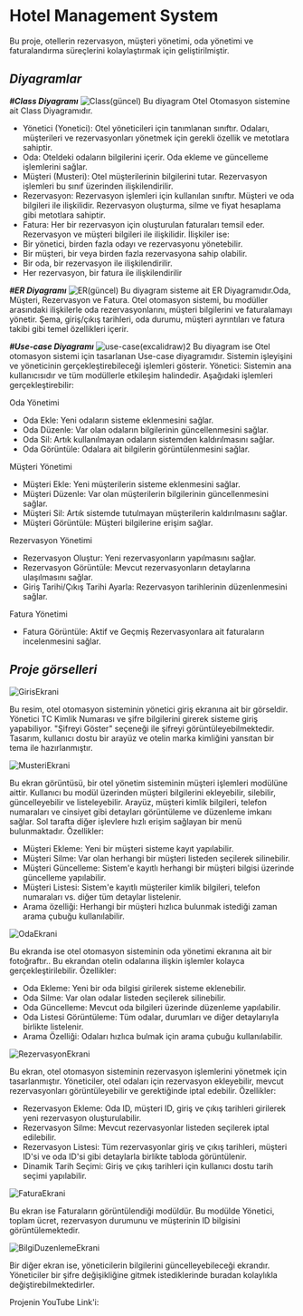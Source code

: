 # Hotel Management System
Bu proje, otellerin rezervasyon, müşteri yönetimi, oda yönetimi ve faturalandırma süreçlerini kolaylaştırmak için geliştirilmiştir.

## *Diyagramlar*

__*#Class Diyagramı*__
![Class(güncel)](https://github.com/user-attachments/assets/f01e1e7b-5d94-4fea-8b7d-e904b9b83670)
Bu diyagram Otel Otomasyon sistemine ait Class Diyagramıdır.
+ Yönetici (Yonetici): Otel yöneticileri için tanımlanan sınıftır. Odaları, müşterileri ve rezervasyonları yönetmek için gerekli özellik ve metotlara sahiptir.
+ Oda: Oteldeki odaların bilgilerini içerir. Oda ekleme ve güncelleme işlemlerini sağlar.
+ Müşteri (Musteri): Otel müşterilerinin bilgilerini tutar. Rezervasyon işlemleri bu sınıf üzerinden ilişkilendirilir.
+ Rezervasyon: Rezervasyon işlemleri için kullanılan sınıftır. Müşteri ve oda bilgileri ile ilişkilidir. Rezervasyon oluşturma, silme ve fiyat hesaplama gibi metotlara sahiptir.
+ Fatura: Her bir rezervasyon için oluşturulan faturaları temsil eder. Rezervasyon ve müşteri bilgileri ile ilişkilidir.
İlişkiler ise:
+ Bir yönetici, birden fazla odayı ve rezervasyonu yönetebilir.
+ Bir müşteri, bir veya birden fazla rezervasyona sahip olabilir.
+ Bir oda, bir rezervasyon ile ilişkilendirilir.
+ Her rezervasyon, bir fatura ile ilişkilendirilir



__*#ER Diyagramı*__
![ER(güncel)](https://github.com/user-attachments/assets/3057485a-5e05-4806-bba5-10d7225e7bae)
Bu diyagram sisteme ait ER Diyagramıdır.Oda, Müşteri, Rezervasyon ve Fatura. Otel otomasyon sistemi, bu modüller arasındaki ilişkilerle oda rezervasyonlarını, müşteri bilgilerini ve faturalamayı yönetir. Şema, giriş/çıkış tarihleri, oda durumu, müşteri ayrıntıları ve fatura takibi gibi temel özellikleri içerir.



__*#Use-case Diyagramı*__
![use-case(excalidraw)2](https://github.com/user-attachments/assets/075d2419-abd7-493c-b0d7-adc4b7970b08)
Bu diyagram ise Otel otomasyon sistemi için tasarlanan Use-case diyagramıdır. Sistemin işleyişini ve yöneticinin gerçekleştirebileceği işlemleri gösterir.
Yönetici:
Sistemin ana kullanıcısıdır ve tüm modüllerle etkileşim halindedir. Aşağıdaki işlemleri gerçekleştirebilir:

Oda Yönetimi
+ Oda Ekle: Yeni odaların sisteme eklenmesini sağlar.
+ Oda Düzenle: Var olan odaların bilgilerinin güncellenmesini sağlar.
+ Oda Sil: Artık kullanılmayan odaların sistemden kaldırılmasını sağlar.
+ Oda Görüntüle: Odalara ait bilgilerin görüntülenmesini sağlar.

 Müşteri Yönetimi
+ Müşteri Ekle: Yeni müşterilerin sisteme eklenmesini sağlar.
+ Müşteri Düzenle: Var olan müşterilerin bilgilerinin güncellenmesini sağlar.
+ Müşteri Sil: Artık sistemde tutulmayan müşterilerin kaldırılmasını sağlar.
+ Müşteri Görüntüle: Müşteri bilgilerine erişim sağlar.

 Rezervasyon Yönetimi
+ Rezervasyon Oluştur: Yeni rezervasyonların yapılmasını sağlar.
+ Rezervasyon Görüntüle: Mevcut rezervasyonların detaylarına ulaşılmasını sağlar.
+ Giriş Tarihi/Çıkış Tarihi Ayarla: Rezervasyon tarihlerinin düzenlenmesini sağlar.

Fatura Yönetimi
+ Fatura Görüntüle: Aktif ve Geçmiş Rezervasyonlara ait faturaların incelenmesini sağlar.



## *Proje görselleri*
![GirisEkrani](https://github.com/user-attachments/assets/a64de6db-9cfd-4eeb-b45e-57163455712f)

Bu resim, otel otomasyon sisteminin yönetici giriş ekranına ait bir görseldir. Yönetici TC Kimlik Numarası ve şifre bilgilerini girerek sisteme giriş yapabiliyor. "Şifreyi Göster" seçeneği ile şifreyi görüntüleyebilmektedir. Tasarım, kullanıcı dostu bir arayüz ve otelin marka kimliğini yansıtan bir tema ile hazırlanmıştır.


![MusteriEkrani](https://github.com/user-attachments/assets/186bd3bf-4ee1-4677-b6b0-1226004be2e7)

Bu ekran görüntüsü, bir otel yönetim sisteminin müşteri işlemleri modülüne aittir. Kullanıcı bu modül üzerinden müşteri bilgilerini ekleyebilir, silebilir, güncelleyebilir ve listeleyebilir. Arayüz, müşteri kimlik bilgileri, telefon numaraları ve cinsiyet gibi detayları görüntüleme ve düzenleme imkanı sağlar. Sol tarafta diğer işlevlere hızlı erişim sağlayan bir menü bulunmaktadır.
Özellikler:
+ Müşteri Ekleme: Yeni bir müşteri sisteme kayıt yapılabilir.
+ Müşteri Silme: Var olan herhangi bir müşteri listeden seçilerek silinebilir.
+ Müşteri Güncelleme: Sistem'e kayıtlı herhangi bir müşteri bilgisi üzerinde güncelleme yapılabilir.
+ Müşteri Listesi: Sistem'e kayıtlı müşteriler kimlik bilgileri, telefon numaraları vs. diğer tüm detaylar listelenir.
+ Arama özelliği: Herhangi bir müşteri hızlıca bulunmak istediği zaman arama çubuğu kullanılabilir.


![OdaEkrani](https://github.com/user-attachments/assets/a9fe477b-3214-4aa1-b6f3-f36cee7e9811)

Bu ekranda ise otel otomasyon sisteminin oda yönetimi ekranına ait bir fotoğraftır.. Bu ekrandan otelin odalarına ilişkin işlemler kolayca gerçekleştirilebilir.
Özellikler:
+ Oda Ekleme: Yeni bir oda bilgisi girilerek sisteme eklenebilir.
+ Oda Silme: Var olan odalar listeden seçilerek silinebilir.
+ Oda Güncelleme: Mevcut oda bilgileri üzerinde düzenleme yapılabilir.
+ Oda Listesi Görüntüleme: Tüm odalar, durumları ve diğer detaylarıyla birlikte listelenir.
+ Arama Özelliği: Odaları hızlıca bulmak için arama çubuğu kullanılabilir.


![RezervasyonEkrani](https://github.com/user-attachments/assets/335ced04-40d6-4b56-8f25-be82a587e350)

Bu ekran, otel otomasyon sisteminin rezervasyon işlemlerini yönetmek için tasarlanmıştır. Yöneticiler, otel odaları için rezervasyon ekleyebilir, mevcut rezervasyonları görüntüleyebilir ve gerektiğinde iptal edebilir.
Özellikler:
+ Rezervasyon Ekleme: Oda ID, müşteri ID, giriş ve çıkış tarihleri girilerek yeni rezervasyon oluşturulabilir.
+ Rezervasyon Silme: Mevcut rezervasyonlar listeden seçilerek iptal edilebilir.
+ Rezervasyon Listesi: Tüm rezervasyonlar giriş ve çıkış tarihleri, müşteri ID'si ve oda ID'si gibi detaylarla birlikte tabloda görüntülenir.
+ Dinamik Tarih Seçimi: Giriş ve çıkış tarihleri için kullanıcı dostu tarih seçimi yapılabilir.



![FaturaEkrani](https://github.com/user-attachments/assets/f4b43e7d-c631-42d7-875b-c36fe3f75486)

Bu ekran ise Faturaların görüntülendiği modüldür. Bu modülde Yönetici, toplam ücret, rezervasyon durumunu ve müşterinin ID bilgisini görüntülemektedir.


![BilgiDuzenlemeEkrani](https://github.com/user-attachments/assets/df2df199-c246-4e96-8143-f6ba919c4449)

Bir diğer ekran ise, yöneticilerin bilgilerini güncelleyebileceği ekrandır. Yöneticiler bir şifre değişikliğine gitmek istediklerinde buradan kolaylıkla değiştirebilmektedirler.



Projenin YouTube Link'i:
